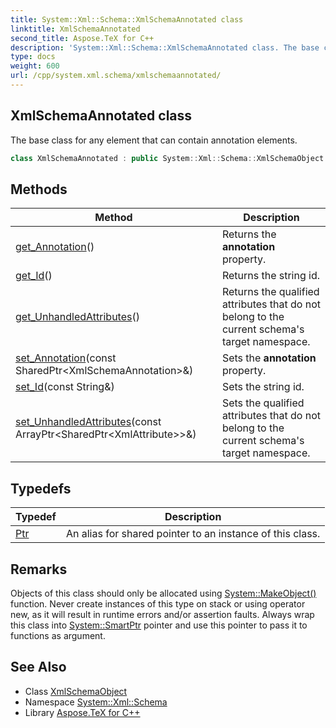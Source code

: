 ```yaml
---
title: System::Xml::Schema::XmlSchemaAnnotated class
linktitle: XmlSchemaAnnotated
second_title: Aspose.TeX for C++
description: 'System::Xml::Schema::XmlSchemaAnnotated class. The base class for any element that can contain annotation elements in C++.'
type: docs
weight: 600
url: /cpp/system.xml.schema/xmlschemaannotated/
---
```

## XmlSchemaAnnotated class


The base class for any element that can contain annotation elements.

```cpp
class XmlSchemaAnnotated : public System::Xml::Schema::XmlSchemaObject
```

## Methods

| Method | Description |
| --- | --- |
| [get_Annotation](./get_annotation/)() | Returns the **annotation** property. |
| [get_Id](./get_id/)() | Returns the string id. |
| [get_UnhandledAttributes](./get_unhandledattributes/)() | Returns the qualified attributes that do not belong to the current schema's target namespace. |
| [set_Annotation](./set_annotation/)(const SharedPtr\<XmlSchemaAnnotation\>\&) | Sets the **annotation** property. |
| [set_Id](./set_id/)(const String\&) | Sets the string id. |
| [set_UnhandledAttributes](./set_unhandledattributes/)(const ArrayPtr\<SharedPtr\<XmlAttribute\>\>\&) | Sets the qualified attributes that do not belong to the current schema's target namespace. |
## Typedefs

| Typedef | Description |
| --- | --- |
| [Ptr](./ptr/) | An alias for shared pointer to an instance of this class. |
## Remarks



Objects of this class should only be allocated using [System::MakeObject()](../../system/makeobject/) function. Never create instances of this type on stack or using operator new, as it will result in runtime errors and/or assertion faults. Always wrap this class into [System::SmartPtr](../../system/smartptr/) pointer and use this pointer to pass it to functions as argument. 

## See Also

* Class [XmlSchemaObject](../xmlschemaobject/)
* Namespace [System::Xml::Schema](../)
* Library [Aspose.TeX for C++](../../)
